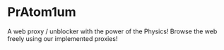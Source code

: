 # PrAtom1um
A web proxy / unblocker with the power of the Physics! Browse the web freely using our implemented proxies!
